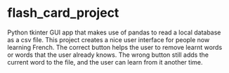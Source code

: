 # flash_card_project
Python tkinter GUI app that makes use of pandas to read a local database as a csv file.
This project creates a nice user interface for people now learning French.
The correct button helps the user to remove learnt words or words that the user already knows.
The wrong button still adds the current word to the file, and the user can learn from it another time.
